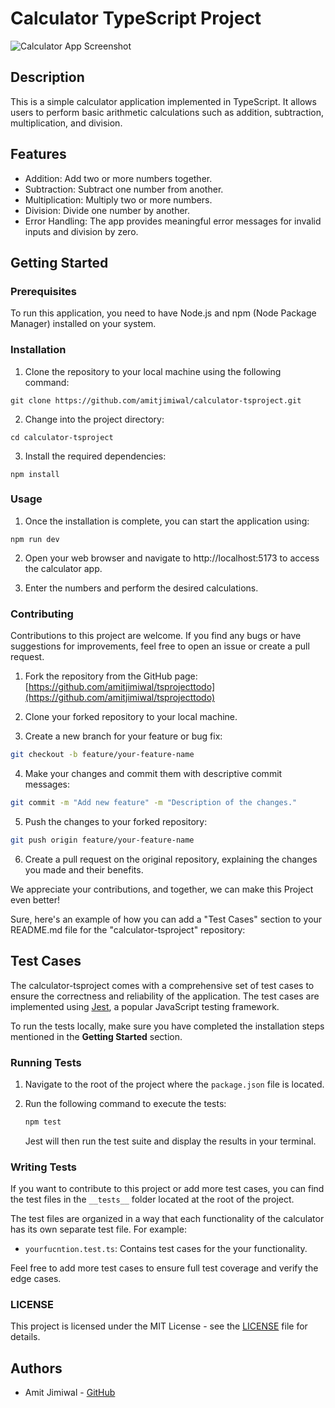 # Calculator TypeScript Project

![Calculator App Screenshot](https://res.cloudinary.com/dejzy9q65/image/upload/v1691147330/Screenshot_from_2023-08-04_16-37-22_xoqtf6.png)

## Description

This is a simple calculator application implemented in TypeScript. It allows users to perform basic arithmetic calculations such as addition, subtraction, multiplication, and division.

## Features

- Addition: Add two or more numbers together.
- Subtraction: Subtract one number from another.
- Multiplication: Multiply two or more numbers.
- Division: Divide one number by another.
- Error Handling: The app provides meaningful error messages for invalid inputs and division by zero.

## Getting Started

### Prerequisites

To run this application, you need to have Node.js and npm (Node Package Manager) installed on your system.

### Installation

1. Clone the repository to your local machine using the following command:

```
git clone https://github.com/amitjimiwal/calculator-tsproject.git
```

2. Change into the project directory:

```
cd calculator-tsproject
```

3. Install the required dependencies:

```
npm install
```

### Usage

1. Once the installation is complete, you can start the application using:

```
npm run dev
```

2. Open your web browser and navigate to http://localhost:5173 to access the calculator app.

3. Enter the numbers and perform the desired calculations.

### Contributing

Contributions to this project are welcome. If you find any bugs or have suggestions for improvements, feel free to open an issue or create a pull request.

1. Fork the repository from the GitHub page: [https://github.com/amitjimiwal/tsprojecttodo](https://github.com/amitjimiwal/tsprojecttodo)

2. Clone your forked repository to your local machine.

3. Create a new branch for your feature or bug fix:

```bash
git checkout -b feature/your-feature-name
```

4. Make your changes and commit them with descriptive commit messages:

```bash
git commit -m "Add new feature" -m "Description of the changes."
```

5. Push the changes to your forked repository:

```bash
git push origin feature/your-feature-name
```

6. Create a pull request on the original repository, explaining the changes you made and their benefits.

We appreciate your contributions, and together, we can make this Project even better!

Sure, here's an example of how you can add a "Test Cases" section to your README.md file for the "calculator-tsproject" repository:

## Test Cases

The calculator-tsproject comes with a comprehensive set of test cases to ensure the correctness and reliability of the application. The test cases are implemented using [Jest](https://jestjs.io/), a popular JavaScript testing framework.

To run the tests locally, make sure you have completed the installation steps mentioned in the **Getting Started** section.

### Running Tests

1. Navigate to the root of the project where the `package.json` file is located.

2. Run the following command to execute the tests:

   ```bash
   npm test
   ```

   Jest will then run the test suite and display the results in your terminal.

### Writing Tests

If you want to contribute to this project or add more test cases, you can find the test files in the `__tests__` folder located at the root of the project.

The test files are organized in a way that each functionality of the calculator has its own separate test file. For example:

- `yourfucntion.test.ts`: Contains test cases for the your functionality.


Feel free to add more test cases to ensure full test coverage and verify the edge cases.

### LICENSE

This project is licensed under the MIT License - see the [LICENSE](LICENSE) file for details.

## Authors

- Amit Jimiwal - [GitHub](https://github.com/amitjimiwal)
